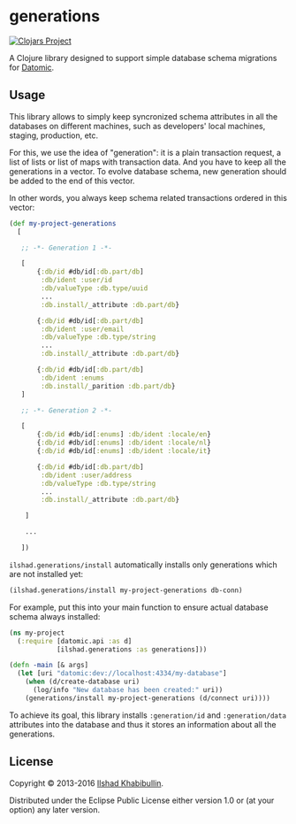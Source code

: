# generations

[![Clojars Project](https://img.shields.io/clojars/v/ilshad/generations.svg)](https://clojars.org/ilshad/generations)

A Clojure library designed to support simple database schema migrations
for [Datomic](http://datomic.com).

## Usage

This library allows to simply keep syncronized schema attributes in all
the databases on different machines, such as developers' local machines,
staging, production, etc.

For this, we use the idea of "generation": it is a plain transaction
request, a list of lists or list of maps with transaction data. And you
have to keep all the generations in a vector. To evolve database schema,
new generation should be added to the end of this vector.

In other words, you always keep schema related transactions ordered in
this vector:

```clojure
(def my-project-generations
  [

   ;; -*- Generation 1 -*-

   [
	   {:db/id #db/id[:db.part/db]
	    :db/ident :user/id
        :db/valueType :db.type/uuid
        ...
	    :db.install/_attribute :db.part/db}

	   {:db/id #db/id[:db.part/db]
	    :db/ident :user/email
        :db/valueType :db.type/string
        ...
	    :db.install/_attribute :db.part/db}

	   {:db/id #db/id[:db.part/db]
	    :db/ident :enums
	    :db.install/_parition :db.part/db}
   ]

   ;; -*- Generation 2 -*-

   [
	   {:db/id #db/id[:enums] :db/ident :locale/en}
	   {:db/id #db/id[:enums] :db/ident :locale/nl}
	   {:db/id #db/id[:enums] :db/ident :locale/it}

	   {:db/id #db/id[:db.part/db]
	    :db/ident :user/address
        :db/valueType :db.type/string
        ...
	    :db.install/_attribute :db.part/db}

	]

	...

   ])
```

`ilshad.generations/install` automatically installs only generations
which are not installed yet:

```clojure
(ilshad.generations/install my-project-generations db-conn)
```

For example, put this into your main function to ensure actual database
schema always installed:

```clojure
(ns my-project
  (:require [datomic.api :as d]
            [ilshad.generations :as generations]))

(defn -main [& args]
  (let [uri "datomic:dev://localhost:4334/my-database"]
    (when (d/create-database uri)
	  (log/info "New database has been created:" uri))
    (generations/install my-project-generations (d/connect uri))))
```

To achieve its goal, this library installs `:generation/id` and
`:generation/data` attributes into the database and thus it stores
an information about all the generations.

## License

Copyright © 2013-2016 [Ilshad Khabibullin](http://ilshad.com).

Distributed under the Eclipse Public License either version 1.0 or (at
your option) any later version.
